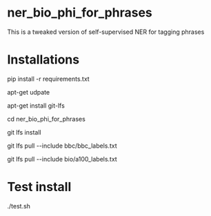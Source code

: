 # ner_bio_phi_for_phrases
This is a tweaked version of self-supervised NER for tagging phrases

# Installations
pip install -r requirements.txt

apt-get udpate

apt-get install git-lfs

cd ner_bio_phi_for_phrases

git lfs install

git lfs pull --include bbc/bbc_labels.txt 

git lfs pull --include bio/a100_labels.txt 

# Test install
./test.sh

